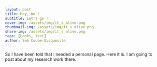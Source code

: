 ```yaml
---
layout: post
title: Hey, ho !
subtitle: Let's go !
cover-img: /assets/img/it_s_alive.png
thumbnail-img: /assets/img/it_s_alive.png
share-img: /assets/img/it_s_alive.png
tags: [books, test]
author: Seb Coube-Sisqueille
---
```


So I have been told that I needed a personal page. Here it is. I am going to post about my research work there. 
